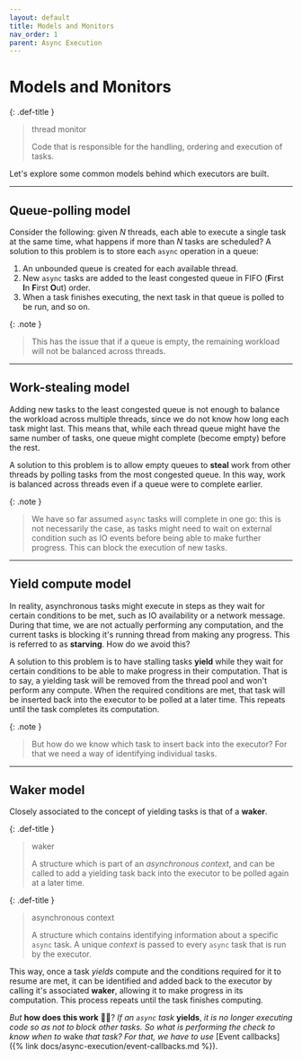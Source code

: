 ```yaml
---
layout: default
title: Models and Monitors
nav_order: 1
parent: Async Execution
---
```


# Models and Monitors

{: .def-title }
> thread monitor
>
> Code that is responsible for the handling, ordering and execution of tasks.

Let's explore some common models behind which executors are built.

---

## Queue-polling model

Consider the following: given *N* threads, each able to execute a single task at the same time, what happens if more than *N* tasks are scheduled? A solution to this problem is to store each `async` operation in a queue:

1. An unbounded queue is created for each available thread.
2. New `async` tasks are added to the least congested queue in FIFO (**F**irst **I**n **F**irst **O**ut) order.
3. When a task finishes executing, the next task in that queue is polled to be run, and so on.

{: .note }
> This has the issue that if a queue is empty, the remaining workload will not be balanced across threads.

---

## Work-stealing model

Adding new tasks to the least congested queue is not enough to balance the workload across multiple threads, since we do not know how long each task might last. This means that, while each thread queue might have the same number of tasks, one queue might complete (become empty) before the rest.

A solution to this problem is to allow empty queues to **steal** work from other threads by polling tasks from the most congested queue. In this way, work is balanced across threads even if a queue were to complete earlier.

{: .note }
>  We have so far assumed `async` tasks will complete in one go: this is not necessarily the case, as tasks might need to wait on external condition such as IO events before being able to make further progress. This can block the execution of new tasks.

---

## Yield compute model

In reality, asynchronous tasks might execute in steps as they wait for certain conditions to be met, such as IO availability or a network message. During that time, we are not actually performing any computation, and the current tasks is blocking it's running thread from making any progress. This is referred to as **starving**. How do we avoid this?

A solution to this problem is to have stalling tasks **yield** while they wait for certain conditions to be able to make progress in their computation. That is to say, a yielding task will be removed from the thread pool and won't perform any compute. When the required conditions are met, that task will be inserted back into the executor to be polled at a later time. This repeats until the task completes its computation.

{: .note }
> But how do we know which task to insert back into the executor? For that we need a way of identifying individual tasks.

---

## Waker model

Closely associated to the concept of yielding tasks is that of a **waker**.

{: .def-title }
> waker
>
> A structure which is part of an *asynchronous context*, and can be called to add a yielding task back into the executor to be polled again at a later time.

{: .def-title }
> asynchronous context
>
> A structure which contains identifying information about a specific `async` task. A unique *context* is passed to every `async` task that is run by the executor.

This way, once a task *yields* compute and the conditions required for it to resume are met, it can be identified and added back to the executor by calling it's associated **waker**, allowing it to make progress in its computation. This process repeats until the task finishes computing.

*But* **how does this work** 😵‍💫?  *If an `async` task* **yields**, *it is no longer executing code so as not to block other tasks. So what is performing the check to know when to* wake *that task? For that, we have to use* [Event callbacks]({% link docs/async-execution/event-callbacks.md %}).
